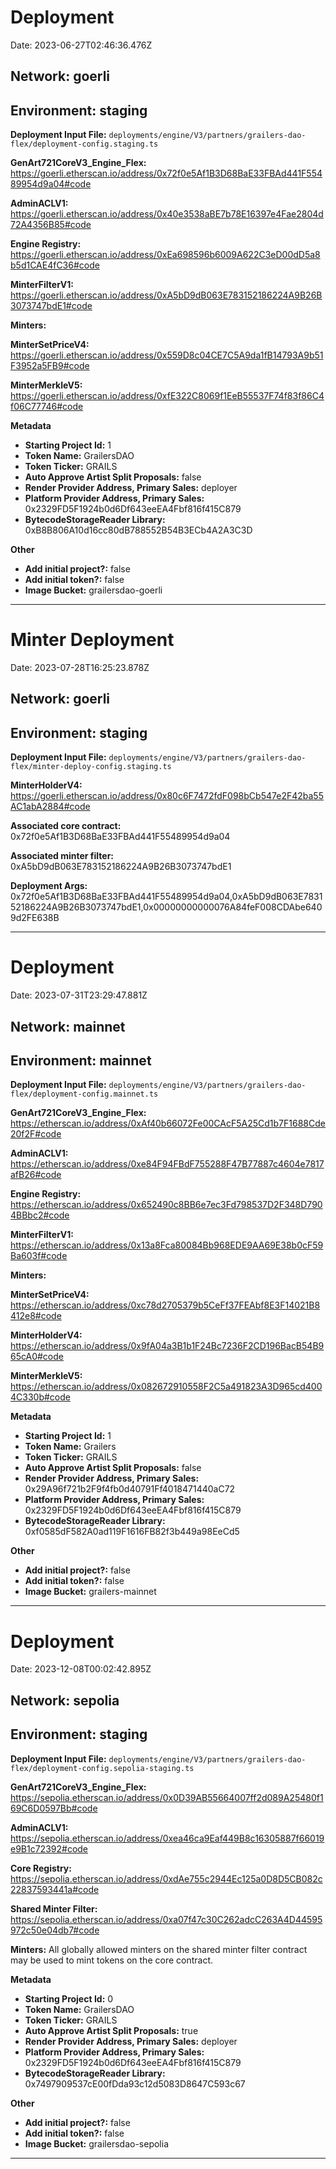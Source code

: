 # Deployment

Date: 2023-06-27T02:46:36.476Z

## **Network:** goerli

## **Environment:** staging

**Deployment Input File:** `deployments/engine/V3/partners/grailers-dao-flex/deployment-config.staging.ts`

**GenArt721CoreV3_Engine_Flex:** https://goerli.etherscan.io/address/0x72f0e5Af1B3D68BaE33FBAd441F55489954d9a04#code

**AdminACLV1:** https://goerli.etherscan.io/address/0x40e3538aBE7b78E16397e4Fae2804d72A4356B85#code

**Engine Registry:** https://goerli.etherscan.io/address/0xEa698596b6009A622C3eD00dD5a8b5d1CAE4fC36#code

**MinterFilterV1:** https://goerli.etherscan.io/address/0xA5bD9dB063E783152186224A9B26B3073747bdE1#code

**Minters:**

**MinterSetPriceV4:** https://goerli.etherscan.io/address/0x559D8c04CE7C5A9da1fB14793A9b51F3952a5FB9#code

**MinterMerkleV5:** https://goerli.etherscan.io/address/0xfE322C8069f1EeB55537F74f83f86C4f06C77746#code

**Metadata**

- **Starting Project Id:** 1
- **Token Name:** GrailersDAO
- **Token Ticker:** GRAILS
- **Auto Approve Artist Split Proposals:** false
- **Render Provider Address, Primary Sales:** deployer
- **Platform Provider Address, Primary Sales:** 0x2329FD5F1924b0d6Df643eeEA4Fbf816f415C879
- **BytecodeStorageReader Library:** 0xB8B806A10d16cc80dB788552B54B3ECb4A2A3C3D

**Other**

- **Add initial project?:** false
- **Add initial token?:** false
- **Image Bucket:** grailersdao-goerli

---

# Minter Deployment

Date: 2023-07-28T16:25:23.878Z

## **Network:** goerli

## **Environment:** staging

**Deployment Input File:** `deployments/engine/V3/partners/grailers-dao-flex/minter-deploy-config.staging.ts`

**MinterHolderV4:** https://goerli.etherscan.io/address/0x80c6F7472fdF098bCb547e2F42ba55AC1abA2884#code

**Associated core contract:** 0x72f0e5Af1B3D68BaE33FBAd441F55489954d9a04

**Associated minter filter:** 0xA5bD9dB063E783152186224A9B26B3073747bdE1

**Deployment Args:** 0x72f0e5Af1B3D68BaE33FBAd441F55489954d9a04,0xA5bD9dB063E783152186224A9B26B3073747bdE1,0x00000000000076A84feF008CDAbe6409d2FE638B

---

# Deployment

Date: 2023-07-31T23:29:47.881Z

## **Network:** mainnet

## **Environment:** mainnet

**Deployment Input File:** `deployments/engine/V3/partners/grailers-dao-flex/deployment-config.mainnet.ts`

**GenArt721CoreV3_Engine_Flex:** https://etherscan.io/address/0xAf40b66072Fe00CAcF5A25Cd1b7F1688Cde20f2F#code

**AdminACLV1:** https://etherscan.io/address/0xe84F94FBdF755288F47B77887c4604e7817afB26#code

**Engine Registry:** https://etherscan.io/address/0x652490c8BB6e7ec3Fd798537D2F348D7904BBbc2#code

**MinterFilterV1:** https://etherscan.io/address/0x13a8Fca80084Bb968EDE9AA69E38b0cF59Ba603f#code

**Minters:**

**MinterSetPriceV4:** https://etherscan.io/address/0xc78d2705379b5CeFf37FEAbf8E3F14021B8412e8#code

**MinterHolderV4:** https://etherscan.io/address/0x9fA04a3B1b1F24Bc7236F2CD196BacB54B965cA0#code

**MinterMerkleV5:** https://etherscan.io/address/0x082672910558F2C5a491823A3D965cd4004C330b#code

**Metadata**

- **Starting Project Id:** 1
- **Token Name:** Grailers
- **Token Ticker:** GRAILS
- **Auto Approve Artist Split Proposals:** false
- **Render Provider Address, Primary Sales:** 0x29A96f721b2F9f4fb0d40791Ff4018471440aC72
- **Platform Provider Address, Primary Sales:** 0x2329FD5F1924b0d6Df643eeEA4Fbf816f415C879
- **BytecodeStorageReader Library:** 0xf0585dF582A0ad119F1616FB82f3b449a98EeCd5

**Other**

- **Add initial project?:** false
- **Add initial token?:** false
- **Image Bucket:** grailers-mainnet

---

# Deployment

Date: 2023-12-08T00:02:42.895Z

## **Network:** sepolia

## **Environment:** staging

**Deployment Input File:** `deployments/engine/V3/partners/grailers-dao-flex/deployment-config.sepolia-staging.ts`

**GenArt721CoreV3_Engine_Flex:** https://sepolia.etherscan.io/address/0x0D39AB55664007ff2d089A25480f169C6D0597Bb#code

**AdminACLV1:** https://sepolia.etherscan.io/address/0xea46ca9Eaf449B8c16305887f66019e9B1c72392#code

**Core Registry:** https://sepolia.etherscan.io/address/0xdAe755c2944Ec125a0D8D5CB082c22837593441a#code

**Shared Minter Filter:** https://sepolia.etherscan.io/address/0xa07f47c30C262adcC263A4D44595972c50e04db7#code

**Minters:** All globally allowed minters on the shared minter filter contract may be used to mint tokens on the core contract.

**Metadata**

- **Starting Project Id:** 0
- **Token Name:** GrailersDAO
- **Token Ticker:** GRAILS
- **Auto Approve Artist Split Proposals:** true
- **Render Provider Address, Primary Sales:** deployer
- **Platform Provider Address, Primary Sales:** 0x2329FD5F1924b0d6Df643eeEA4Fbf816f415C879
- **BytecodeStorageReader Library:** 0x7497909537cE00fDda93c12d5083D8647C593c67

**Other**

- **Add initial project?:** false
- **Add initial token?:** false
- **Image Bucket:** grailersdao-sepolia

---
